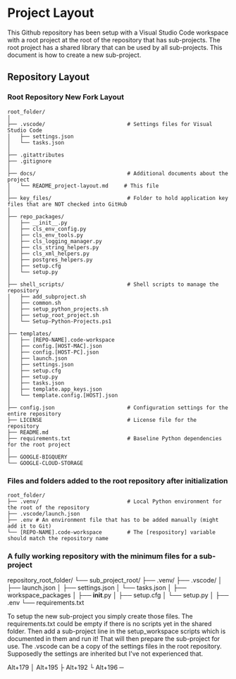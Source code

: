 # Project Layout

This Github repository has been setup with a Visual Studio Code workspace with a root project at the root of the repository that has sub-projects. The root project has a shared library that can be used by all sub-projects. This document is how to create a new sub-project.

## Repository Layout

### Root Repository New Fork Layout

```
root_folder/
│
├── .vscode/                          # Settings files for Visual Studio Code
│   ├── settings.json
│   └── tasks.json
│
├── .gitattributes
├── .gitignore
│
├── docs/                             # Additional documents about the project
│   └── README_project-layout.md     # This file
│
├── key_files/                        # Folder to hold application key files that are NOT checked into GitHub
│
├── repo_packages/
│   ├── __init__.py
│   ├── cls_env_config.py
│   ├── cls_env_tools.py
│   ├── cls_logging_manager.py
│   ├── cls_string_helpers.py
│   ├── cls_xml_helpers.py
│   ├── postgres_helpers.py
│   ├── setup.cfg
│   └── setup.py
│
├── shell_scripts/                    # Shell scripts to manage the repository
│   ├── add_subproject.sh
│   ├── common.sh
│   ├── setup_python_projects.sh
│   ├── setup_root_project.sh
│   └── Setup-Python-Projects.ps1
│
├── templates/
│   ├── [REPO-NAME].code-workspace
│   ├── config.[HOST-MAC].json
│   ├── config.[HOST-PC].json
│   ├── launch.json
│   ├── settings.json
│   ├── setup.cfg
│   ├── setup.py
│   ├── tasks.json
│   ├── template.app_keys.json
│   └── template.config.[HOST].json
│
├── config.json                       # Configuration settings for the entire repository
├── LICENSE                           # License file for the repository
├── README.md
├── requirements.txt                  # Baseline Python dependencies for the root project
│
├── GOOGLE-BIGQUERY
└── GOOGLE-CLOUD-STORAGE
```

### Files and folders added to the root repository after initialization

```
root_folder/
├── .venv/                            # Local Python environment for the root of the repository
├── .vscode/launch.json
├── .env # An environment file that has to be added manually (might add it to Git)
└── [REPO-NAME].code-workspace        # The [respository] variable should match the repository name
 ```

### A fully working repository with the minimum files for a sub-project

repository_root_folder/
└── sub_project_root/
    ├── .venv/
    ├── .vscode/
    │   ├── launch.json
    │   ├── settings.json
    │   └── tasks.json
    │
    ├── workspace_packages
    │   ├── __init__.py
    │   ├── setup.cfg
    │   └── setup.py
    │
    ├── .env
    └── requirements.txt

To setup the new sub-project you simply create those files. The requirements.txt could be empty if there is no scripts yet in the shared folder. Then add a sub-project line in the setup_workspace scripts which is documented in them and run it! That will then prepare the sub-project for use. The .vscode can be a copy of the settings files in the root repository. Supposedly the settings are inherited but I've not experienced that.

Alt+179 │
Alt+195 ├
Alt+192 └
Alt+196 ─